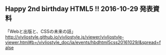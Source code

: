 ## Happy 2nd birthday HTML5 !! 2016-10-29 発表資料
「Webと出版と、CSSの未来の話」
http://vivliostyle.github.io/vivliostyle.js/viewer/vivliostyle-viewer.html#b=/vivliostyle_doc/ja/events/hbdhtml5css20161029/&spread=false
